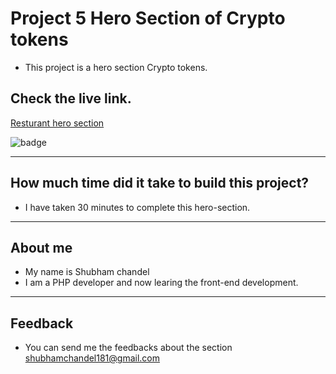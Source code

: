 # Project 5 Hero Section of Crypto tokens

* This project is a hero section Crypto tokens.

## Check the live link.

[Resturant hero section](https://crypto-tokens.vercel.app/)

![badge](https://img.shields.io/badge/Vercel-Vercel-green)
 
<hr/>

## How much time did it take to build this project?
* I have taken 30 minutes to complete this hero-section.

<hr/>

## About me
* My name is Shubham chandel
* I am a PHP developer and now learing the front-end development.

<hr/>

## Feedback

* You can send me the feedbacks about the section shubhamchandel181@gmail.com